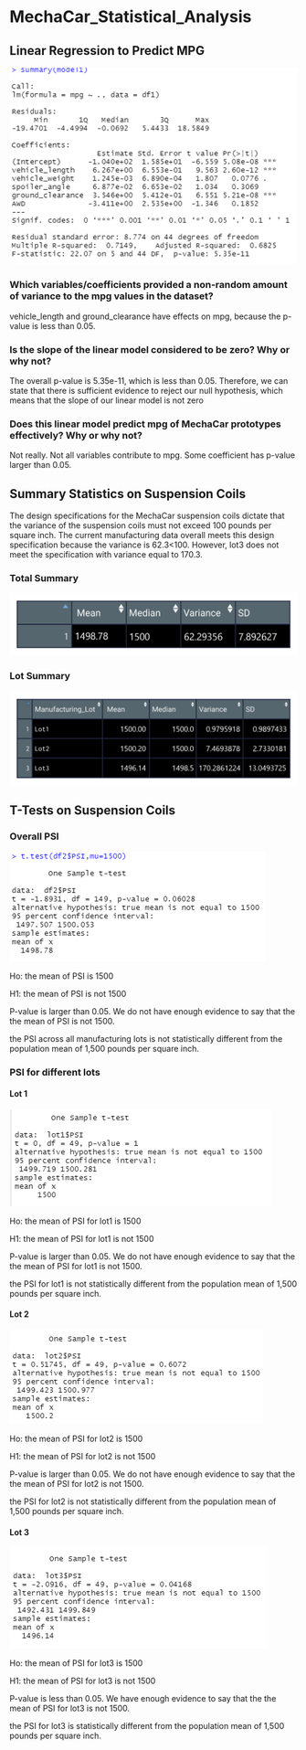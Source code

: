 # MechaCar_Statistical_Analysis

## Linear Regression to Predict MPG

![output](lm_output.png)

### Which variables/coefficients provided a non-random amount of variance to the mpg values in the dataset?

vehicle_length and ground_clearance have effects on mpg, because the p-value is less than 0.05. 

### Is the slope of the linear model considered to be zero? Why or why not?

The overall p-value is  5.35e-11, which is less than 0.05.
Therefore, we can state that there is sufficient evidence to reject our null hypothesis, which means that the slope of our linear model is not zero

### Does this linear model predict mpg of MechaCar prototypes effectively? Why or why not?

Not really. Not all variables contribute to mpg. Some coefficient has p-value larger than 0.05. 


## Summary Statistics on Suspension Coils

The design specifications for the MechaCar suspension coils dictate that the variance of the suspension coils must not exceed 100 pounds per square inch. 
The current manufacturing data overall meets this design specification because the variance is 62.3<100. 
However, lot3 does not meet the specification with variance equal to 170.3. 

### Total Summary

![1](total_summary.png)

### Lot Summary

![2](lot_summary.png)


## T-Tests on Suspension Coils

### Overall PSI

![a](t.overall.png)


Ho: the mean of PSI is 1500

H1: the mean of PSI is not 1500

P-value is larger than 0.05. We do not have enough evidence to say that the the mean of PSI is not 1500.

the PSI across all manufacturing lots is not statistically different from the population mean of 1,500 pounds per square inch.


### PSI for different lots

#### Lot 1

![a](t.lot1.png)

Ho: the mean of PSI for lot1 is 1500

H1: the mean of PSI for lot1 is not 1500

P-value is larger than 0.05. We do not have enough evidence to say that the the mean of PSI for lot1 is not 1500.

the PSI for lot1 is not statistically different from the population mean of 1,500 pounds per square inch.


#### Lot 2
![a](t.lot2.png)

Ho: the mean of PSI for lot2 is 1500

H1: the mean of PSI for lot2 is not 1500

P-value is larger than 0.05. We do not have enough evidence to say that the the mean of PSI for lot2 is not 1500.

the PSI for lot2 is not statistically different from the population mean of 1,500 pounds per square inch.



#### Lot 3
![a](t.lot3.png)

Ho: the mean of PSI for lot3 is 1500

H1: the mean of PSI for lot3 is not 1500

P-value is less than 0.05. We have enough evidence to say that the the mean of PSI for lot3 is not 1500.

the PSI for lot3 is statistically different from the population mean of 1,500 pounds per square inch.

